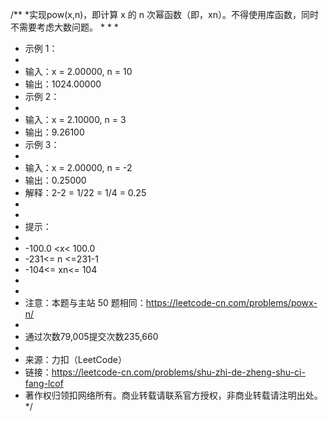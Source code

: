 /**
 *实现pow(x,n)，即计算 x 的 n 次幂函数（即，xn）。不得使用库函数，同时不需要考虑大数问题。
 *
 * 
 *
 * 示例 1：
 *
 * 输入：x = 2.00000, n = 10
 * 输出：1024.00000
 * 示例 2：
 *
 * 输入：x = 2.10000, n = 3
 * 输出：9.26100
 * 示例 3：
 *
 * 输入：x = 2.00000, n = -2
 * 输出：0.25000
 * 解释：2-2 = 1/22 = 1/4 = 0.25
 * 
 *
 * 提示：
 *
 * -100.0 <x< 100.0
 * -231<= n <=231-1
 * -104<= xn<= 104
 * 
 *
 * 注意：本题与主站 50 题相同：https://leetcode-cn.com/problems/powx-n/
 *
 * 通过次数79,005提交次数235,660
 *
 * 来源：力扣（LeetCode）
 * 链接：https://leetcode-cn.com/problems/shu-zhi-de-zheng-shu-ci-fang-lcof
 * 著作权归领扣网络所有。商业转载请联系官方授权，非商业转载请注明出处。
 */

````java

````

